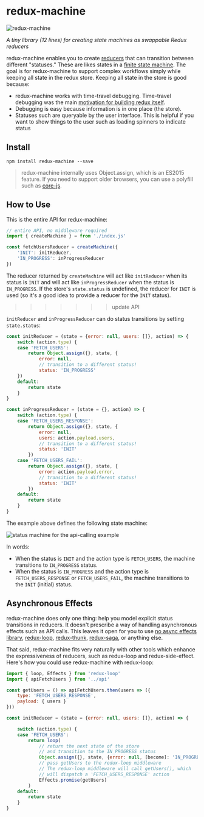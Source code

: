 # redux-machine

![redux-machine](http://i63.tinypic.com/2igdbus_th.jpg)

*A tiny library (12 lines) for creating state machines as swappable Redux reducers*

redux-machine enables you to create [reducers](http://redux.js.org/docs/basics/Reducers.html) that can transition between different "statuses." These are likes states in a [finite state machine](https://en.wikipedia.org/wiki/Finite-state_machine). The goal is for redux-machine to support complex workflows simply while keeping all state in the redux store. Keeping all state in the store is good because:

- redux-machine works with time-travel debugging. Time-travel debugging was the main [motivation for building redux itself](https://www.youtube.com/watch?v=xsSnOQynTHs).
- Debugging is easy because information is in one place (the store).
- Statuses such are queryable by the user interface. This is helpful if you want to show things to the user such as loading spinners to indicate status

## Install

`npm install redux-machine --save`

> redux-machine internally uses Object.assign, which is an ES2015 feature. If you need to support older browsers, you can use a polyfill such as [core-js](https://github.com/zloirock/core-js#basic).

## How to Use

This is the entire API for redux-machine:

```js
// entire API, no middleware required
import { createMachine } = from './index.js'

const fetchUsersReducer = createMachine({
    'INIT': initReducer,
    'IN_PROGRESS': inProgressReducer
})
```

The reducer returned by `createMachine` will act like `initReducer` when its status is `INIT` and will act like `inProgressReducer` when the status is `IN_PROGRESS`. If the store's `state.status` is undefined, the reducer for `INIT` is used (so it's a good idea to provide a reducer for the `INIT` status).
>>>>>>> update API

`initReducer` and `inProgressReducer` can do status transitions by setting `state.status`:

```js
const initReducer = (state = {error: null, users: []}, action) => {
    switch (action.type) {
    case 'FETCH_USERS':
        return Object.assign({}, state, {
            error: null,
            // transition to a different status!
            status: 'IN_PROGRESS'
    })
    default:
        return state
    }
}

const inProgressReducer = (state = {}, action) => {
    switch (action.type) {
    case 'FETCH_USERS_RESPONSE':
        return Object.assign({}, state, {
            error: null,
            users: action.payload.users,
            // transition to a different status!
            status: 'INIT'
        })
    case 'FETCH_USERS_FAIL':
        return Object.assign({}, state, {
            error: action.payload.error,
            // transition to a different status!
            status: 'INIT'
        })
    default:
        return state
    }
}
```

The example above defines the following state machine:

![status machine for the api-calling example](http://oi67.tinypic.com/qz57qd.jpg)

In words:
- When the status is `INIT` and the action type is `FETCH_USERS`, the machine transitions to `IN_PROGRESS` status.
- When the status is `IN_PROGRESS` and the action type is `FETCH_USERS_RESPONSE` or `FETCH_USERS_FAIL`, the machine transitions to the `INIT` (initial) status.

## Asynchronous Effects

redux-machine does only one thing: help you model explicit status transitions in reducers. It doesn't prescribe a way of handling asynchronous effects such as API calls. This leaves it open for you to use [no async effects library](http://stackoverflow.com/a/34599594/2482570), [redux-loop](https://github.com/redux-loop/redux-loop), [redux-thunk](https://github.com/gaearon/redux-thunk), [redux-saga](https://github.com/yelouafi/redux-saga), or anything else.

That said, redux-machine fits very naturally with other tools which enhance the expressiveness of reducers, such as redux-loop and redux-side-effect. Here's how you could use redux-machine with redux-loop:

```js
import { loop, Effects } from 'redux-loop'
import { apiFetchUsers } from '../api'

const getUsers = () => apiFetchUsers.then(users => ({
    type: 'FETCH_USERS_RESPONSE',
    payload: { users }
}))

const initReducer = (state = {error: null, users: []}, action) => {

    switch (action.type) {
    case 'FETCH_USERS':
        return loop(
            // return the next state of the store
            // and transition to the IN_PROGRESS status
            Object.assign({}, state, {error: null, [become]: 'IN_PROGRESS'}),
            // pass getUsers to the redux-loop middleware
            // The redux-loop middleware will call getUsers(), which
            // will dispatch a 'FETCH_USERS_RESPONSE' action
            Effects.promise(getUsers)
        )
    default:
        return state
    }
}


```


